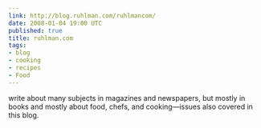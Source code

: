 ```yaml
---
link: http://blog.ruhlman.com/ruhlmancom/
date: 2008-01-04 19:00 UTC
published: true
title: ruhlman.com
tags:
- blog
- cooking
- recipes
- Food
---
```


write about many subjects in magazines and newspapers, but mostly in books and mostly about food, chefs, and cooking—issues also covered in this blog.
